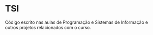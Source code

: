 # TSI
Código escrito nas aulas de Programação e Sistemas de Informação e outros projetos relacionados com o curso.
